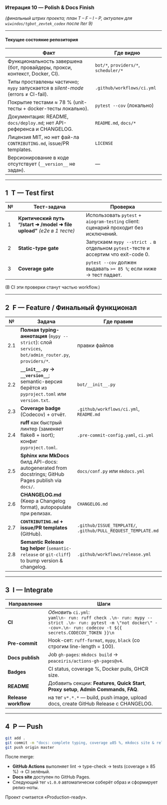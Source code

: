 ### Итерация 10 — **Polish & Docs Finish**

*(финальный штрих проекта; план T – F – I – P, актуален для `wiwindos/tgbot_zevtek_codex` после Iter 9)*

---

#### Текущее состояние репозитория

| Факт                                                                              | Где видно                             |
| --------------------------------------------------------------------------------- | ------------------------------------- |
| Функциональность завершена (бот, провайдеры, прокси, контекст, Docker, CI).       | `bot/*`, `providers/*`, `scheduler/*` |
| Типы проставлены частично; `mypy` запускается в *silent-mode* (errors ≠ CI-fail). | `.github/workflows/ci.yml`            |
| Покрытие тестами ≈ 78 % (unit-тесты + docker-тесты локально).                     | `pytest --cov` (локально)             |
| Документация: README, `docs/deploy.md`; нет API-референса и CHANGELOG.            | `README.md`, `docs/*`                 |
| Лицензия MIT, но нет фай-ла `CONTRIBUTING.md`, issue/PR templates.                | `LICENSE`                             |
| Версионирование в коде отсутствует (`__version__` не задан).                      | —                                     |

---

## 1 T — **Test first**

| № | Тест-задача                                                            | Проверка                                                                            |
| - | ---------------------------------------------------------------------- | ----------------------------------------------------------------------------------- |
| 1 | **Критический путь “/start ➜ /model ➜ file upload”** *(e2e в 1 тесте)* | Использовать `pytest` + `aiogram-testing` client: сценарий проходит без исключений. |
| 2 | **Static-type gate**                                                   | Запускаем `mypy --strict .` в отдельном `pytest`-тесте и ассертим что exit-code 0.  |
| 3 | **Coverage gate**                                                      | `pytest --cov` должен выдавать `>= 85 %`; если ниже → тест падает.                  |

(В CI эти проверки станут частью workflow.)

---

## 2 F — **Feature / Финальный функционал**

| №   | Задача                                                                                                | Где правим                                                    |
| --- | ----------------------------------------------------------------------------------------------------- | ------------------------------------------------------------- |
| 2.1 | **Полная typing-аннотация** (`mypy --strict`): слой `services`, `bot/admin_router.py`, `providers/*`. | правки файлов                                                 |
| 2.2 | **`__init__.py` → `__version__`**; semantic-версия берётся из `pyproject.toml` или `version.txt`.     | `bot/__init__.py`                                             |
| 2.3 | **Coverage badge** (Codecov) + отчёт.                                                                 | `.github/workflows/ci.yml`, `README.md`                       |
| 2.4 | **ruff** как быстрый линтер (заменяет flake8 + isort); конфиг `pyproject.toml`.                       | `.pre-commit-config.yaml`, `ci.yml`                           |
| 2.5 | **Sphinx или MkDocs** билд API-docs: autogenerated from docstrings; GitHub Pages publish via `docs/`. | `docs/conf.py` или `mkdocs.yml`                               |
| 2.6 | **CHANGELOG.md** (Keep a Changelog format), autopopulate при релизах.                                 | `CHANGELOG.md`                                                |
| 2.7 | **`CONTRIBUTING.md` + issue/PR templates** (GitHub).                                                  | `.github/ISSUE_TEMPLATE/`, `.github/PULL_REQUEST_TEMPLATE.md` |
| 2.8 | **Semantic Release tag helper** (`semantic-release` or `git-cliff`) to bump version & changelog.      | `.github/workflows/release.yml`                               |

---

## 3 I — **Integrate**

| Направление          | Шаги                                                                                                                                                                   |
| -------------------- | ---------------------------------------------------------------------------------------------------------------------------------------------------------------------- |
| **CI**               | *Обновить* `ci.yml`:<br>`yaml\n- run: ruff check .\n- run: mypy --strict .\n- run: pytest -m \"not docker\" --cov=.\n- run: codecov -t ${{ secrets.CODECOV_TOKEN }}\n` |
| **Pre-commit**       | Hook-сет: `ruff-format`, `mypy`, `black` (со строгим line-length = 100).                                                                                               |
| **Docs publish**     | Job `gh-pages`: `mkdocs build` → `peaceiris/actions-gh-pages@v4`.                                                                                                      |
| **Badges**           | CI status, coverage %, Docker pulls, GHCR size.                                                                                                                        |
| **README**           | Добавить секции: **Features**, **Quick Start**, **Proxy setup**, **Admin Commands**, **FAQ**.                                                                          |
| **Release workflow** | на тег `v*.*.*` — build, push image, upload docs, create GitHub Release с CHANGELOG.                                                                                   |

---

## 4 P — **Push**

```bash
git add .
git commit -m "docs: complete typing, coverage ≥85 %, mkdocs site & release workflow"
git push origin master
```

После merge:

* **GitHub Actions** выполняет lint → type-check → tests (coverage ≥ 85 %) → CI зелёный.
* **Docs site** доступен по GitHub Pages.
* Следующий тег `v1.0.0` автоматически соберёт образ и сформирует релиз-ноты.

Проект считается «Production-ready».
